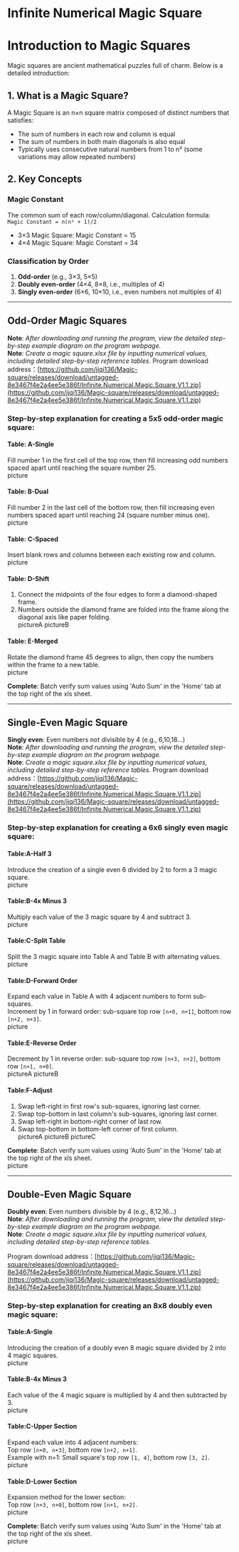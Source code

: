 # Infinite Numerical Magic Square 

# Introduction to Magic Squares

Magic squares are ancient mathematical puzzles full of charm. Below is a detailed introduction:

## 1. What is a Magic Square?
A Magic Square is an n×n square matrix composed of distinct numbers that satisfies:
- The sum of numbers in each row and column is equal  
- The sum of numbers in both main diagonals is also equal  
- Typically uses consecutive natural numbers from 1 to n² (some variations may allow repeated numbers)

## 2. Key Concepts
### Magic Constant
The common sum of each row/column/diagonal. Calculation formula:  
`Magic Constant = n(n² + 1)/2`  
- 3×3 Magic Square: Magic Constant = 15  
- 4×4 Magic Square: Magic Constant = 34  

### Classification by Order
1. **Odd-order** (e.g., 3×3, 5×5)  
2. **Doubly even-order** (4×4, 8×8, i.e., multiples of 4)  
3. **Singly even-order** (6×6, 10×10, i.e., even numbers not multiples of 4)

---

## Odd-Order Magic Squares
**Note**: *After downloading and running the program, view the detailed step-by-step example diagram on the program webpage.*  
**Note**: *Create a magic square.xlsx file by inputting numerical values, including detailed step-by-step reference tables.*
Program download address：[https://github.com/jiqi136/Magic-square/releases/download/untagged-8e3467f4e2a4ee5e386f/Infinite.Numerical.Magic.Square.V1.1.zip](https://github.com/jiqi136/Magic-square/releases/download/untagged-8e3467f4e2a4ee5e386f/Infinite.Numerical.Magic.Square.V1.1.zip)

### Step-by-step explanation for creating a 5x5 odd-order magic square:
#### Table: A-Single  
Fill number 1 in the first cell of the top row, then fill increasing odd numbers spaced apart until reaching the square number 25.  
picture

#### Table: B-Dual  
Fill number 2 in the last cell of the bottom row, then fill increasing even numbers spaced apart until reaching 24 (square number minus one).  
picture

#### Table: C-Spaced  
Insert blank rows and columns between each existing row and column.  
picture

#### Table: D-Shift  
1. Connect the midpoints of the four edges to form a diamond-shaped frame.  
2. Numbers outside the diamond frame are folded into the frame along the diagonal axis like paper folding.  
pictureA
pictureB

#### Table: E-Merged  
Rotate the diamond frame 45 degrees to align, then copy the numbers within the frame to a new table.  
picture

**Complete**: Batch verify sum values using 'Auto Sum' in the 'Home' tab at the top right of the xls sheet.

---

## Single-Even Magic Square
**Singly even**: Even numbers not divisible by 4 (e.g., 6,10,18...)  
**Note**: *After downloading and running the program, view the detailed step-by-step example diagram on the program webpage.*  
**Note**: *Create a magic square.xlsx file by inputting numerical values, including detailed step-by-step reference tables.*
Program download address：[https://github.com/jiqi136/Magic-square/releases/download/untagged-8e3467f4e2a4ee5e386f/Infinite.Numerical.Magic.Square.V1.1.zip](https://github.com/jiqi136/Magic-square/releases/download/untagged-8e3467f4e2a4ee5e386f/Infinite.Numerical.Magic.Square.V1.1.zip)

### Step-by-step explanation for creating a 6x6 singly even magic square:
#### Table:A-Half 3  
Introduce the creation of a single even 6 divided by 2 to form a 3 magic square.  
picture

#### Table:B-4x Minus 3  
Multiply each value of the 3 magic square by 4 and subtract 3.  
picture

#### Table:C-Split Table  
Split the 3 magic square into Table A and Table B with alternating values.  
picture

#### Table:D-Forward Order  
Expand each value in Table A with 4 adjacent numbers to form sub-squares.  
Increment by 1 in forward order: sub-square top row `[n+0, n+1]`, bottom row `[n+2, n+3]`.  
picture

#### Table:E-Reverse Order  
Decrement by 1 in reverse order: sub-square top row `[n+3, n+2]`, bottom row `[n+1, n+0]`.  
pictureA
pictureB

#### Table:F-Adjust  
1. Swap left-right in first row's sub-squares, ignoring last corner.  
2. Swap top-bottom in last column's sub-squares, ignoring last corner.  
3. Swap left-right in bottom-right corner of last row.  
4. Swap top-bottom in bottom-left corner of first column.  
pictureA
pictureB
pictureC

**Complete**: Batch verify sum values using 'Auto Sum' in the 'Home' tab at the top right of the xls sheet.  
picture

---

## Double-Even Magic Square
**Doubly even**: Even numbers divisible by 4 (e.g., 8,12,16...)  
**Note**: *After downloading and running the program, view the detailed step-by-step example diagram on the program webpage.*  
**Note**: *Create a magic square.xlsx file by inputting numerical values, including detailed step-by-step reference tables.*

Program download address：[https://github.com/jiqi136/Magic-square/releases/download/untagged-8e3467f4e2a4ee5e386f/Infinite.Numerical.Magic.Square.V1.1.zip](https://github.com/jiqi136/Magic-square/releases/download/untagged-8e3467f4e2a4ee5e386f/Infinite.Numerical.Magic.Square.V1.1.zip)

### Step-by-step explanation for creating an 8x8 doubly even magic square:
#### Table:A-Single  
Introducing the creation of a doubly even 8 magic square divided by 2 into 4 magic squares.  
picture

#### Table:B-4x Minus 3  
Each value of the 4 magic square is multiplied by 4 and then subtracted by 3.  
picture

#### Table:C-Upper Section  
Expand each value into 4 adjacent numbers:  
Top row `[n+0, n+3]`, bottom row `[n+2, n+1]`.  
Example with n=1: Small square's top row `[1, 4]`, bottom row `[3, 2]`.  
picture

#### Table:D-Lower Section  
Expansion method for the lower section:  
Top row `[n+3, n+0]`, bottom row `[n+1, n+2]`.  
picture

**Complete**: Batch verify sum values using 'Auto Sum' in the 'Home' tab at the top right of the xls sheet.  
picture
